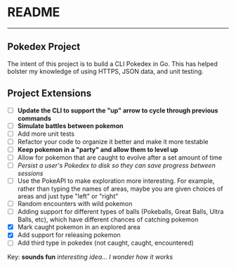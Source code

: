 # README
___

## Pokedex Project

The intent of this project is to build a CLI Pokedex in Go. This has helped bolster my knowledge of using HTTPS, JSON data, and unit testing.


## Project Extensions

- [ ] **Update the CLI to support the "up" arrow to cycle through previous commands**
- [ ] **Simulate battles between pokemon**
- [ ] Add more unit tests
- [ ] Refactor your code to organize it better and make it more testable
- [ ] **Keep pokemon in a "party" and allow them to level up**
- [ ] Allow for pokemon that are caught to evolve after a set amount of time
- [ ] *Persist a user's Pokedex to disk so they can save progress between sessions*
- [ ] Use the PokeAPI to make exploration more interesting. For example, rather than typing the names of areas, maybe you are given choices of areas and just type "left" or "right"
- [ ] Random encounters with wild pokemon
- [ ] Adding support for different types of balls (Pokeballs, Great Balls, Ultra Balls, etc), which have different chances of catching pokemon
- [X] Mark caught pokemon in an explored area
- [X] Add support for releasing pokemon
- [ ] Add third type in pokedex (not caught, caught, encountered)

Key:
**sounds fun**
*interesting idea... I wonder how it works*